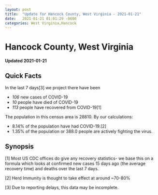 ```yaml
---
layout: post
title:  "Update for Hancock County, West Virginia - 2021-01-21"
date:   2021-01-21 01:01:29 -0600
categories: West Virginia,Hancock
---
```


# Hancock County, West Virginia
#### Updated 2021-01-21

## Quick Facts

In the last 7 days[3] we project there have been
- *106* new cases of COVID-19
- *10* people have died of COVID-19
- *113* people have recovered from COVID-19[1]

The population in this census area is 28810. By our calculations:
- 8.14% of the population have had COVID-19.[2]
- 1.35% of the population or 388.0 people are actively fighting the virus.

## Synopsis




[1] Most US CDC offices do give any recovery statistics- we base this on a formula which looks at confirmed new cases
15 days ago (the average recovery time) and deaths over the last 7 days.

[2] Herd Immunity is thought to take effect at around ~70-80%

[3] Due to reporting delays, this data may be incomplete.
 
    